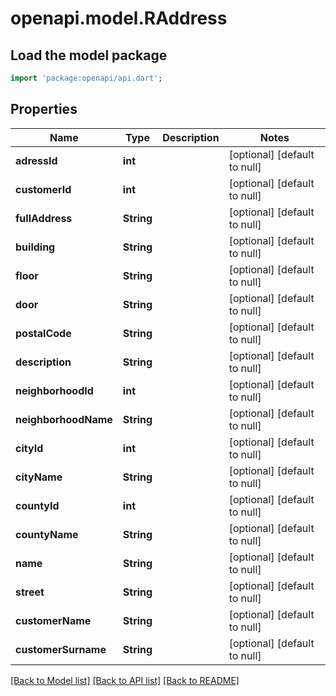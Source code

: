# openapi.model.RAddress

## Load the model package
```dart
import 'package:openapi/api.dart';
```

## Properties
Name | Type | Description | Notes
------------ | ------------- | ------------- | -------------
**adressId** | **int** |  | [optional] [default to null]
**customerId** | **int** |  | [optional] [default to null]
**fullAddress** | **String** |  | [optional] [default to null]
**building** | **String** |  | [optional] [default to null]
**floor** | **String** |  | [optional] [default to null]
**door** | **String** |  | [optional] [default to null]
**postalCode** | **String** |  | [optional] [default to null]
**description** | **String** |  | [optional] [default to null]
**neighborhoodId** | **int** |  | [optional] [default to null]
**neighborhoodName** | **String** |  | [optional] [default to null]
**cityId** | **int** |  | [optional] [default to null]
**cityName** | **String** |  | [optional] [default to null]
**countyId** | **int** |  | [optional] [default to null]
**countyName** | **String** |  | [optional] [default to null]
**name** | **String** |  | [optional] [default to null]
**street** | **String** |  | [optional] [default to null]
**customerName** | **String** |  | [optional] [default to null]
**customerSurname** | **String** |  | [optional] [default to null]

[[Back to Model list]](../README.md#documentation-for-models) [[Back to API list]](../README.md#documentation-for-api-endpoints) [[Back to README]](../README.md)


